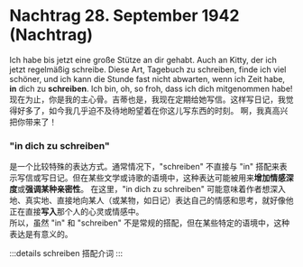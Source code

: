 # Nachtrag  28. September 1942 (Nachtrag)
Ich habe bis jetzt eine große Stütze an dir gehabt. Auch an Kitty, der ich jetzt regelmäßig schreibe. Diese Art, Tagebuch zu schreiben, finde ich viel schöner, und ich kann die Stunde fast nicht abwarten, wenn ich Zeit habe, **in** dich zu **schreiben**.
Ich bin, oh, so froh, dass ich dich mitgenommen habe!  
现在为止，你是我的主心骨。吉蒂也是，我现在定期给她写信。这样写日记，我觉得好多了，如今我几乎迫不及待地盼望着在你这儿写东西的时刻。
啊，我真高兴把你带来了！

### "in dich zu schreiben" 
是一个比较特殊的表达方式。通常情况下，"schreiben" 不直接与 "in" 搭配来表示写信或写日记。但在某些文学或诗歌的语境中，这种表达可能被用来**增加情感深度**或**强调某种亲密性**。
在这里，"in dich zu schreiben" 可能意味着作者想深入地、真实地、直接地向某人（或某物，如日记）表达自己的情感和思考，就好像他正在直接**写入**那个人的心灵或情感中。  
所以，虽然 "in" 和 "schreiben" 不是常规的搭配，但在某些特定的语境中，这种表达是有意义的。

:::details schreiben 搭配介词
<schreiben></schreiben>
:::
<script setup>
    import schreiben from '/dic/s/schreiben.md'
</script>
